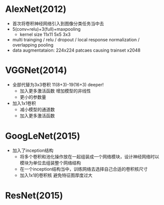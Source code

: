 # AlexNet(2012)
- 首次将卷积神经网络引入到图像分类任务当中去
- 5(conv+relu)+3(full)+maxpooling 
    -   kernel size 11x11 5x5 3x3
- multi trainging / relu / dropout / local response normalization / overlapping pooling
- data augmentataion: 224x224 patcaes causing trainset x2048

# VGGNet(2014)
- 全部代替为3x3卷积 11(8+3)-19(16+3) deeper!
    - 加入更多激活函数 增加模型的非线性
    - 更小的参数量
- 加入1x1卷积 
    - 减小模型的通道数
    - 加入更多激活函数

# GoogLeNet(2015)
- 加入了inception结构
    - 将多个卷积和池化操作放在一起组装成一个网络模块，设计神经网络时以模块为单位去组装整个网络结构
    - 在一个inception结构当中，训练网络去选择自己合适的卷积核尺寸 
    - 加入1x1的卷积核 避免特征图厚度过大

# ResNet(2015)


